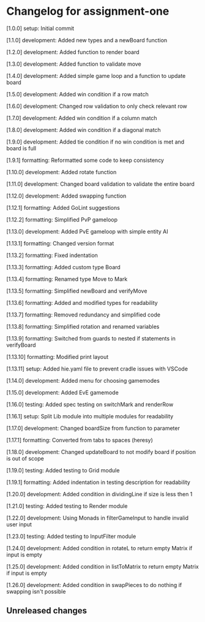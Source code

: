 # Changelog for assignment-one

[1.0.0] setup: Initial commit

[1.1.0] development: Added new types and a newBoard function

[1.2.0] development: Added function to render board

[1.3.0] development: Added function to validate move

[1.4.0] development: Added simple game loop and a function to update board

[1.5.0] development: Added win condition if a row match

[1.6.0] development: Changed row validation to only check relevant row

[1.7.0] development: Added win condition if a column match

[1.8.0] development: Added win condition if a diagonal match

[1.9.0] development: Added tie condition if no win condition is met and board is full

[1.9.1] formatting: Reformatted some code to keep consistency

[1.10.0] development: Added rotate function

[1.11.0] development: Changed board validation to validate the entire board

[1.12.0] development: Added swapping function

[1.12.1] formatting: Added GoLint suggestions

[1.12.2] formatting: Simplified PvP gameloop

[1.13.0] development: Added PvE gameloop with simple entity AI

[1.13.1] formatting: Changed version format

[1.13.2] formatting: Fixed indentation

[1.13.3] formatting: Added custom type Board

[1.13.4] formatting: Renamed type Move to Mark

[1.13.5] formatting: Simplified newBoard and verifyMove

[1.13.6] formatting: Added and modified types for readability

[1.13.7] formatting: Removed redundancy and simplified code

[1.13.8] formatting: Simplified rotation and renamed variables

[1.13.9] formatting: Switched from guards to nested if statements in verifyBoard

[1.13.10] formatting: Modified print layout

[1.13.11] setup: Added hie.yaml file to prevent cradle issues with VSCode

[1.14.0] development: Added menu for choosing gamemodes

[1.15.0] development: Added EvE gamemode

[1.16.0] testing: Added spec testing on switchMark and renderRow

[1.16.1] setup: Split Lib module into multiple modules for readability

[1.17.0] development: Changed boardSize from function to parameter

[1.17.1] formatting: Converted from tabs to spaces (heresy)

[1.18.0] development: Changed updateBoard to not modify board if position is out of scope

[1.19.0] testing: Added testing to Grid module

[1.19.1] formatting: Added indentation in testing description for readability

[1.20.0] development: Added condition in dividingLine if size is less then 1

[1.21.0] testing: Added testing to Render module

[1.22.0] development: Using Monads in filterGameInput to handle invalid user input

[1.23.0] testing: Added testing to InputFilter module

[1.24.0] development: Added condition in rotateL to return empty Matrix if input is empty

[1.25.0] development: Added condition in listToMatrix to return empty Matrix if input is empty

[1.26.0] development: Added condition in swapPieces to do nothing if swapping isn't possible

## Unreleased changes
